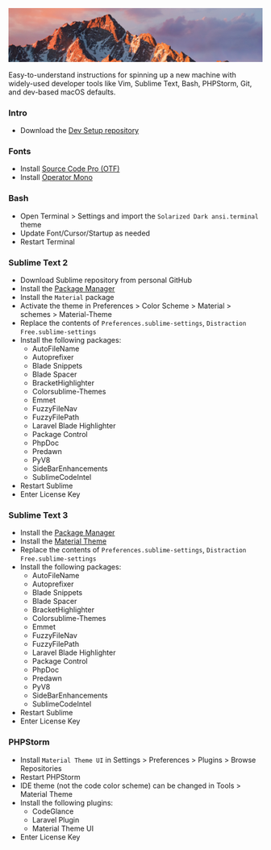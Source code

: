 <p align="center">
    <img src="https://raw.githubusercontent.com/austintoddj/dev-setup/master/Screenshots/header.jpg">
</p>

Easy-to-understand instructions for spinning up a new machine with widely-used developer tools like Vim, Sublime Text, Bash, PHPStorm, Git, and dev-based macOS defaults.

### Intro

- Download the [Dev Setup repository](https://github.com/austintoddj/dev-setup)

### Fonts

- Install [Source Code Pro (OTF)](https://github.com/austintoddj/dev-setup/tree/master/Fonts/Source%20Code%20Pro)
- Install [Operator Mono](https://www.typography.com/blog/introducing-operator)

### Bash

- Open Terminal > Settings and import the `Solarized Dark ansi.terminal` theme
- Update Font/Cursor/Startup as needed
- Restart Terminal

### Sublime Text 2

- Download Sublime repository from personal GitHub
- Install the [Package Manager](https://packagecontrol.io/installation)
- Install the `Material` package
- Activate the theme in Preferences > Color Scheme > Material > schemes > Material-Theme
- Replace the contents of `Preferences.sublime-settings`, `Distraction Free.sublime-settings`
- Install the following packages:
    - AutoFileName
    - Autoprefixer
    - Blade Snippets
    - Blade Spacer
    - BracketHighlighter
    - Colorsublime-Themes
    - Emmet
    - FuzzyFileNav
    - FuzzyFilePath
    - Laravel Blade Highlighter
    - Package Control
    - PhpDoc
    - Predawn
    - PyV8
    - SideBarEnhancements
    - SublimeCodeIntel
- Restart Sublime
- Enter License Key

### Sublime Text 3

- Install the [Package Manager](https://packagecontrol.io/installation)
- Install the [Material Theme](https://github.com/equinusocio/material-theme)
- Replace the contents of `Preferences.sublime-settings`, `Distraction Free.sublime-settings`
- Install the following packages:
    - AutoFileName
    - Autoprefixer
    - Blade Snippets
    - Blade Spacer
    - BracketHighlighter
    - Colorsublime-Themes
    - Emmet
    - FuzzyFileNav
    - FuzzyFilePath
    - Laravel Blade Highlighter
    - Package Control
    - PhpDoc
    - Predawn
    - PyV8
    - SideBarEnhancements
    - SublimeCodeIntel
- Restart Sublime
- Enter License Key

### PHPStorm

- Install `Material Theme UI` in Settings > Preferences > Plugins > Browse Repositories
- Restart PHPStorm
- IDE theme (not the code color scheme) can be changed in Tools > Material Theme
- Install the following plugins:
    - CodeGlance
    - Laravel Plugin
    - Material Theme UI
- Enter License Key

